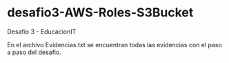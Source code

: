 # desafio3-AWS-Roles-S3Bucket
Desafio 3 - EducacionIT

En el archivo Evidencias.txt se encuentran todas las evidencias con el paso a paso del desafio.
